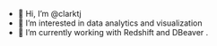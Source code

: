 - 👋 Hi, I’m @clarktj
- 👀 I’m interested in data analytics and visualization
- 🌱 I’m currently working with Redshift and DBeaver
.

<!---
clarktj/clarktj is a ✨ special ✨ repository because its `README.md` (this file) appears on your GitHub profile.
You can click the Preview link to take a look at your changes.
--->
